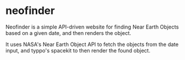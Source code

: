 # neofinder
Neofinder is a simple API-driven website for finding Near Earth Objects based on a given date, and then renders the object.

It uses NASA's Near Earth Object API to fetch the objects from the date input, and typpo's spacekit to then render the found object.
